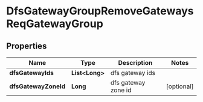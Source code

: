 # DfsGatewayGroupRemoveGatewaysReqGatewayGroup

## Properties
Name | Type | Description | Notes
------------ | ------------- | ------------- | -------------
**dfsGatewayIds** | **List&lt;Long&gt;** | dfs gateway ids | 
**dfsGatewayZoneId** | **Long** | dfs gateway zone id |  [optional]
